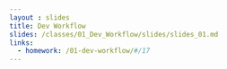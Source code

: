 ```yaml
---
layout : slides
title: Dev Workflow
slides: /classes/01_Dev_Workflow/slides/slides_01.md
links:
  - homework: /01-dev-workflow/#/17
---
```

